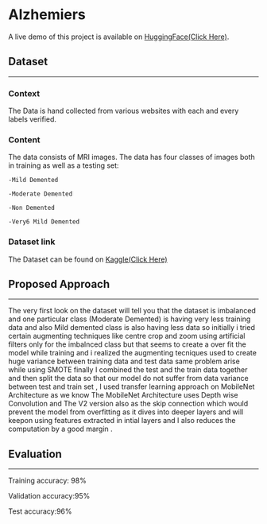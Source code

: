 # Alzhemiers
A live demo of this project is available on [HuggingFace(Click Here)](https://huggingface.co/spaces/Pranay009/Alzheimers).

## Dataset
---
### Context ###
The Data is hand collected from various websites with each and every labels verified.

### Content ###
The data consists of MRI images. The data has four classes of images both in training as well as a testing set:

    -Mild Demented

    -Moderate Demented

    -Non Demented

    -Very6 Mild Demented

### Dataset link ###
The Dataset can be found on [Kaggle(Click Here)](https://www.kaggle.com/datasets/tourist55/alzheimers-dataset-4-class-of-images)


## Proposed Approach 
---

The very first look on the dataset will tell you that the dataset is imbalanced and one particular class (Moderate Demented) is having very less training data and also Mild demented class is also having less data so initially i tried certain augmenting techniques like centre crop and zoom using artificial filters only for the imbalnced class but that seems to create a over fit the model while training and i realized the augmenting tecniques used to create huge variance between training data and test data same problem arise while using SMOTE finally I combined the test and the train data together and then split the data so that our model do not suffer from data variance between test and train set , I used transfer learning approach on MobileNet Architecture as we know The MobileNet Architecture uses Depth wise Convolution and The V2 version also as the skip connection which would prevent the model from overfitting as it dives into deeper layers and will keepon using features extracted in intial layers and I also reduces the computation by a good margin .

## Evaluation
---
Training accuracy: 98%

Validation accuracy:95%

Test accuracy:96%



